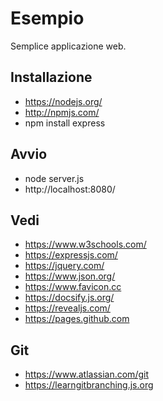 # Esempio
Semplice applicazione web.

## Installazione
- https://nodejs.org/
- http://npmjs.com/ 
- npm install express

## Avvio
- node server.js
- http://localhost:8080/

## Vedi
- https://www.w3schools.com/
- https://expressjs.com/
- https://jquery.com/
- https://www.json.org/
- https://www.favicon.cc
- https://docsify.js.org/
- https://revealjs.com/
- https://pages.github.com

## Git
- https://www.atlassian.com/git
- https://learngitbranching.js.org